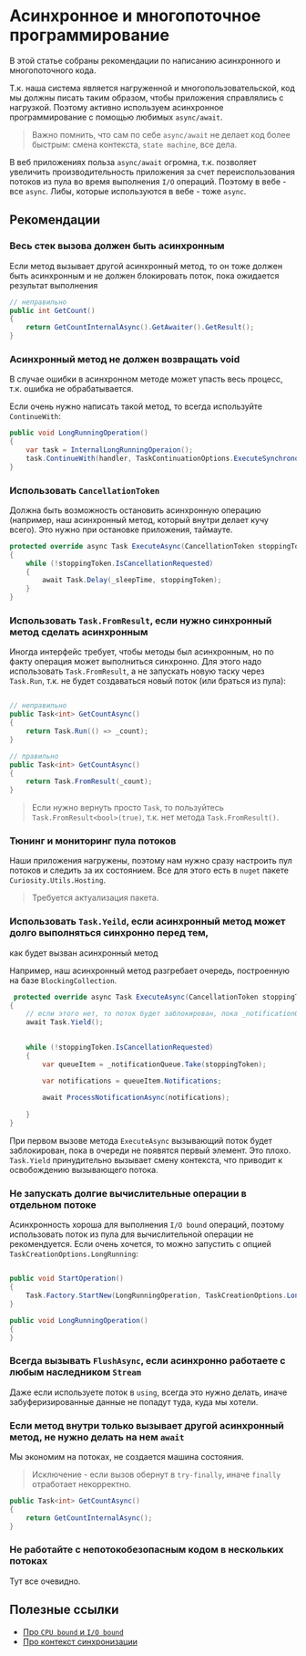 # Асинхронное и многопоточное программирование

В этой статье собраны рекомендации по написанию асинхронного и многопоточного кода.

Т.к. наша система является нагруженной и многопользовательской, код мы должны писать таким образом, 
чтобы приложения справлялись с нагрузкой. 
Поэтому активно используем асинхронное программирование с помощью любимых `async/await`.

> Важно помнить, что сам по себе `async/await` не делает код более быстрым: смена контекста, `state machine`, все дела.

В веб приложениях польза `async/await` огромна, т.к. позволяет увеличить производительность приложения за счет переиспользования потоков из пула 
во время выполнения `I/O` операций. Поэтому в вебе - все `async`. Либы, которые используются в вебе - тоже `async`.

## Рекомендации

### Весь стек вызова должен быть асинхронным

Если метод вызывает другой асинхронный метод, то он тоже должен быть асинхронным и не 
должен блокировать поток, пока ожидается результат выполнения

```csharp
// неправильно
public int GetCount()
{
    return GetCountInternalAsync().GetAwaiter().GetResult();
}

```

### Асинхронный метод не должен возвращать void

В случае ошибки в асинхронном методе может упасть весь процесс, т.к. ошибка не обрабатывается.

Если очень нужно написать такой метод, то всегда используйте `ContinueWith`:

```csharp
public void LongRunningOperation()
{
    var task = InternalLongRunningOperaion();
    task.ContinueWith(handler, TaskContinuationOptions.ExecuteSynchronously | TaskContinuationOptions.OnlyOnFaulted);
}
```

### Использовать `CancellationToken`

Должна быть возможность остановить асинхронную операцию (например, наш асинхронный метод, 
который внутри делает кучу всего). Это нужно при остановке приложения, таймауте.  

```csharp
protected override async Task ExecuteAsync(CancellationToken stoppingToken)
{
    while (!stoppingToken.IsCancellationRequested)
    {
        await Task.Delay(_sleepTime, stoppingToken);
    }
}
```

### Использовать `Task.FromResult`, если нужно синхронный метод сделать асинхронным

Иногда интерфейс требует, чтобы методы был асинхронным, но по факту операция может выполниться синхронно. 
Для этого надо использовать `Task.FromResult`, а не запускать новую таску через `Task.Run`, 
т.к. не будет создаваться новый поток (или браться из пула):

```csharp

// неправильно
public Task<int> GetCountAsync()
{
    return Task.Run(() => _count);
}

// правильно
public Task<int> GetCountAsync()
{
    return Task.FromResult(_count);
}

```
> Если нужно вернуть просто `Task`, то пользуйтесь `Task.FromResult<bool>(true)`, т.к. нет метода `Task.FromResult()`.

### Тюнинг и мониторинг пула потоков

Наши приложения нагружены, поэтому нам нужно сразу настроить пул потоков и следить за их состоянием. 
Все для этого есть в `nuget` пакете `Curiosity.Utils.Hosting`.

> Требуется актуализация пакета.

### Использовать `Task.Yeild`, если асинхронный метод может долго выполняться синхронно перед тем, 
как будет вызван асинхронный метод

Например, наш асинхронный метод разгребает очередь, построенную на базе `BlockingCollection`. 

```csharp
 protected override async Task ExecuteAsync(CancellationToken stoppingToken)
{
    // если этого нет, то поток будет заблокирован, пока _notificationQueue.Take не вернет результат
    await Task.Yield();
    

    while (!stoppingToken.IsCancellationRequested)
    {
        var queueItem = _notificationQueue.Take(stoppingToken);

        var notifications = queueItem.Notifications;
       
        await ProcessNotificationAsync(notifications);
    
    }
}
```

При первом вызове метода `ExecuteAsync` вызывающий поток будет заблокирован, пока в очереди не появятся первый элемент. Это плохо.
`Task.Yield` принудительно вызывает смену контекста, что приводит к освобождению вызывающего потока.  

### Не запускать долгие вычислительные операции в отдельном потоке

Асинхронность хороша для выполнения `I/O bound` операций, поэтому использовать поток из пула для вычислительной операции не рекомендуется.
Если очень хочется, то можно запустить с опцией `TaskCreationOptions.LongRunning`:

```csharp

public void StartOperation()
{
    Task.Factory.StartNew(LongRunningOperation, TaskCreationOptions.LongRunning);
}

public void LongRunningOperation()
{
}

```

### Всегда вызывать `FlushAsync`, если асинхронно работаете с любым наследником `Stream`

Даже если используете поток в `using`, всегда это нужно делать, иначе забуферизированные данные не попадут туда, куда мы хотели.

### Если метод внутри только вызывает другой асинхронный метод, не нужно делать на нем `await` 

Мы экономим на потоках, не создается машина состояния.

> Исключение - если вызов обернут в `try-finally`, иначе `finally` отработает некорректно.

```csharp
public Task<int> GetCountAsync()
{
    return GetCountInternalAsync();
}
```

### Не работайте с непотокобезопасным кодом в нескольких потоках

Тут все очевидно.

## Полезные ссылки

- [Про `CPU bound` и `I/O bound`](https://www.infoworld.com/article/3201030/understand-the-net-clr-thread-pool.html)
- [Про контекст синхронизации](http://hamidmosalla.com/2018/06/24/what-is-synchronizationcontext/)